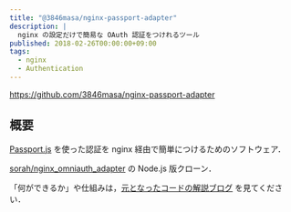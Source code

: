 ```yaml
---
title: "@3846masa/nginx-passport-adapter"
description: |
  nginx の設定だけで簡易な OAuth 認証をつけれるツール
published: 2018-02-26T00:00:00+09:00
tags:
  - nginx
  - Authentication
---
```


https://github.com/3846masa/nginx-passport-adapter

## 概要

[Passport.js] を使った認証を nginx 経由で簡単につけるためのソフトウェア．

[sorah/nginx_omniauth_adapter] の Node.js 版クローン．

「何ができるか」や仕組みは，[元となったコードの解説ブログ](https://techlife.cookpad.com/entry/2015/10/16/080000) を見てください．

[Passport.js]: http://www.passportjs.org/
[sorah/nginx_omniauth_adapter]: https://github.com/sorah/nginx_omniauth_adapter